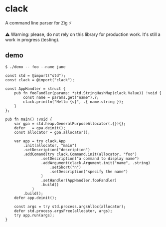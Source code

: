 # clack

A command line parser for Zig ⚡

⚠️ Warning: please, do not rely on this library for production work. 
It's still a work in progress (testing).


## demo

`$ ./demo -- foo --name jane`

```zig
const std = @import("std");
const clack = @import("clack");

const AppHandler = struct {
    pub fn fooFandler(params: *std.StringHashMap(clack.Value)) !void {
        const name = params.get("name").?;
        clack.println("Hello {s}", .{ name.string });
    }
};

pub fn main() !void {
    var gpa = std.heap.GeneralPurposeAllocator(.{}){};
    defer _ = gpa.deinit();
    const allocator = gpa.allocator();

    var app = try clack.App
        .init(allocator, "main")
        .setDescription("description")
        .addComand(try clack.Command.init(allocator, "foo")
                .setDescription("a command to display name")
                .addArgument(clack.Argument.init("name", .string)
                    .setShort("n")
                    .setDescription("specify the name")
                )
                .setHandler(AppHandler.fooFandler)
                .build()
            )
        .build();
    defer app.deinit();

    const args = try std.process.argsAlloc(allocator);
    defer std.process.argsFree(allocator, args);
    try app.run(args);
}
```
